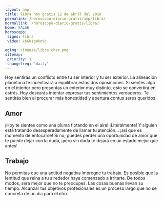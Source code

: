 ```yaml
---
layout: amp
title: libra hoy gratis 12 de abril del 2018 
permalink: /horoscopo-diario-gratis/amp/libra/
normallink: /horoscopo-diario-gratis/libra/
home: FALSE
horoscopo:
 signo: libra
 video: kbGK1g0kn9c

ogimg: /images/libra_char.png
sitemap:
 priority: 1
 changefreq: 'daily'
---
```



Hoy sentirás un conflicto entre tu ser interior y tu ser exterior. La alineación planetaria te incentivará a equilibrar estas dos oposiciones. Si sientes algo en el interior pero presentas un exterior muy distinto, esto se convertirá en estrés. Hoy desearás intentar expresar tus sentimientos verdaderos. Te sentirás bien al procurar más honestidad y apertura contus seres queridos.

## Amor

¡Hoy te sientes como una pluma flotando en el aire! ¡Literalmente! Y alguien está tratando desesperadamente de llamar tu atención... ¡así que es momento de enfocarse! Si no, puedes perder una oportunidad de amor que te puede dejar con la duda, ¡pero sin duda te dejará en un estado mejor que antes!

## Trabajo

No permitas que una actitud negativa impregne tu trabajo. Es posible que la lentitud que reina a tu alrededor haya comenzado a irritarte. De todos modos, será mejor que no te preocupes. Las cosas buenas llevan su tiempo. Alcanzar tus objetivos profesionales es un proceso largo que no se concreta de un día para el otro.